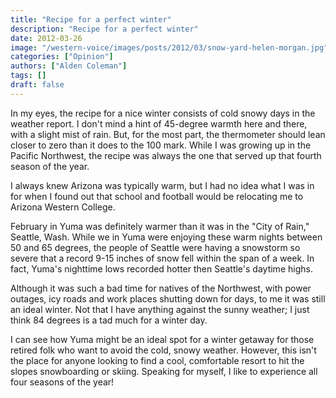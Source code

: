 ```yaml
---
title: "Recipe for a perfect winter"
description: "Recipe for a perfect winter"
date: 2012-03-26
image: "/western-voice/images/posts/2012/03/snow-yard-helen-morgan.jpg"
categories: ["Opinion"]
authors: ["Alden Coleman"]
tags: []
draft: false
---
```

In my eyes, the recipe for a nice winter consists of cold snowy days in the weather report. I don't mind a hint of 45-degree warmth here and there, with a slight mist of rain. But, for the most part, the thermometer should lean closer to zero than it does to the 100 mark. While I was growing up in the Pacific Northwest, the recipe was always the one that served up that fourth season of the year.

I always knew Arizona was typically warm, but I had no idea what I was in for when I found out that school and football would be relocating me to Arizona Western College.

February in Yuma was definitely warmer than it was in the "City of Rain," Seattle, Wash. While we in Yuma were enjoying these warm nights between 50 and 65 degrees, the people of Seattle were having a snowstorm so severe that a record 9-15 inches of snow fell within the span of a week. In fact, Yuma's nighttime lows recorded hotter then Seattle's daytime highs.

Although it was such a bad time for natives of the Northwest, with power outages, icy roads and work places shutting down for days, to me it was still an ideal winter. Not that I have anything against the sunny weather; I just think 84 degrees is a tad much for a winter day.

I can see how Yuma might be an ideal spot for a winter getaway for those retired folk who want to avoid the cold, snowy weather. However, this isn't the place for anyone looking to find a cool, comfortable resort to hit the slopes snowboarding or skiing. Speaking for myself, I like to experience all four seasons of the year!